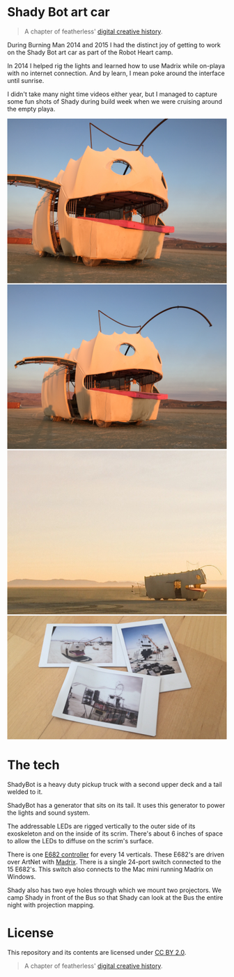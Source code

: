 # Shady Bot art car

> A chapter of featherless' [digital creative history](https://github.com/featherless/digital-creative-history).

During Burning Man 2014 and 2015 I had the distinct joy of getting to work on the Shady Bot art car
as part of the Robot Heart camp.

In 2014 I helped rig the lights and learned how to use Madrix while on-playa with no internet
connection. And by learn, I mean poke around the interface until sunrise.

I didn't take many night time videos either year, but I managed to capture some fun shots of Shady
during build week when we were cruising around the empty playa.

![Screenshot](photos/IMG_1694.JPG)
![Screenshot](photos/IMG_1695.JPG)
![Screenshot](photos/IMG_1721.JPG)
![Screenshot](photos/IMG_1717.JPG)

# The tech

ShadyBot is a heavy duty pickup truck with a second upper deck and a tail welded to it.

ShadyBot has a generator that sits on its tail. It uses this generator to power the lights and sound
system.

The addressable LEDs are rigged vertically to the outer side of its exoskeleton and on the inside of
its scrim. There's about 6 inches of space to allow the LEDs to diffuse on the scrim's surface.

There is one [E682 controller](http://www.sandevices.com/E681info.html) for every 14 verticals.
These E682's are driven over ArtNet with [Madrix](http://www.madrix.com/). There is a single 24-port
switch connected to the 15 E682's. This switch also connects to the Mac mini running Madrix on
Windows.

Shady also has two eye holes through which we mount two projectors. We camp Shady in front of the
Bus so that Shady can look at the Bus the entire night with projection mapping.

# License

This repository and its contents are licensed under [CC BY 2.0](http://creativecommons.org/licenses/by/2.0/).

> A chapter of featherless' [digital creative history](https://github.com/featherless/digital-creative-history).
